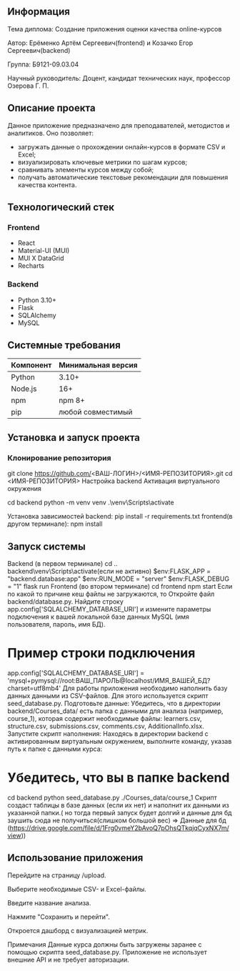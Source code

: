 ## Информация
Тема диплома: Создание приложения оценки качества online-курсов

Автор: Ерёменко Артём Сергеевич(frontend) и Козачко Егор Сергеевич(backend)

Группа: Б9121-09.03.04

Научный руководитель: Доцент, кандидат технических наук, профессор Озерова Г. П.
## Описание проекта

Данное приложение предназначено для преподавателей, методистов и аналитиков. Оно позволяет:

- загружать данные о прохождении онлайн-курсов в формате CSV и Excel;
- визуализировать ключевые метрики по шагам курсов;
- сравнивать элементы курсов между собой;
- получать автоматические текстовые рекомендации для повышения качества контента.

## Технологический стек

### Frontend

- React  
- Material-UI (MUI)  
- MUI X DataGrid  
- Recharts  

### Backend

- Python 3.10+  
- Flask  
- SQLAlchemy  
- MySQL  

## Системные требования

| Компонент       | Минимальная версия |
|-----------------|--------------------|
| Python          | 3.10+              |
| Node.js         | 16+                |
| npm             | npm 8+             |
| pip             | любой совместимый  |

## Установка и запуск проекта

### Клонирование репозитория

git clone https://github.com/<ВАШ-ЛОГИН>/<ИМЯ-РЕПОЗИТОРИЯ>.git
cd <ИМЯ-РЕПОЗИТОРИЯ>
Настройка backend
Активация виртуального окружения

cd backend
python -m venv venv
.\venv\Scripts\activate


Установка зависимостей
backend:
pip install -r requirements.txt
frontend(в другом терминале):
npm install

##  Запуск системы
Backend (в первом терминале)
cd ..\
backend\venv\Scripts\activate(если не активно)
$env:FLASK_APP = "backend.database:app"
$env:RUN_MODE = "server"
$env:FLASK_DEBUG = "1" 
flask run
Frontend (во втором терминале)
cd frontend
npm start
Если по какой то причине кеш файлы не загружаются, то Откройте файл backend/database.py.
Найдите строку app.config['SQLALCHEMY_DATABASE_URI'] и измените параметры подключения к вашей локальной базе данных MySQL (имя пользователя, пароль, имя БД).
# Пример строки подключения
app.config['SQLALCHEMY_DATABASE_URI'] = 'mysql+pymysql://root:ВАШ_ПАРОЛЬ@localhost/ИМЯ_ВАШЕЙ_БД?charset=utf8mb4'
Для работы приложения необходимо наполнить базу данных данными из CSV-файлов. Для этого используется скрипт seed_database.py.
Подготовьте данные:
Убедитесь, что в директории backend/Courses_data/ есть папка с данными для анализа (например, course_1), которая содержит необходимые файлы: learners.csv, structure.csv, submissions.csv, comments.csv, AdditionalInfo.xlsx.
Запустите скрипт наполнения:
Находясь в директории backend с активированным виртуальным окружением, выполните команду, указав путь к папке с данными курса:
# Убедитесь, что вы в папке backend
cd backend
python seed_database.py ./Courses_data/course_1
Скрипт создаст таблицы в базе данных (если их нет) и наполнит их данными из указанной папки.( но тогда первый запуск будет долгий и данные для бд заушить сюда не получиться(слишком большой вес) => Данные для бд (https://drive.google.com/file/d/1Frg0vmeY2bAvoQ7pOhsQTkqjqCyxNX7m/view))
## Использование приложения
Перейдите на страницу /upload.

Выберите необходимые CSV- и Excel-файлы.

Введите название анализа.

Нажмите "Сохранить и перейти".

Откроется дашборд с визуализацией метрик.

Примечания
Данные курса должны быть загружены заранее с помощью скрипта seed_database.py.
Приложение не использует внешние API и не требует авторизации.
